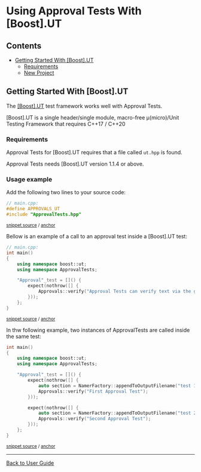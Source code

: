 <!--
GENERATED FILE - DO NOT EDIT
This file was generated by [MarkdownSnippets](https://github.com/SimonCropp/MarkdownSnippets).
Source File: /doc/mdsource/UsingDoctest.source.md
To change this file edit the source file and then execute ./run_markdown_templates.sh.
-->

<a id="top"></a>

# Using Approval Tests With \[Boost\].UT


<!-- toc -->
## Contents

  * [Getting Started With \[Boost\].UT](#getting-started-with-ut)
    * [Requirements](#requirements)
    * [New Project](#new-project)
<!-- endtoc -->



## Getting Started With \[Boost\].UT

The [\[Boost\].UT](https://github.com/boost-experimental/ut) test framework works well with Approval Tests.

\[Boost\].UT is a single header/single module, macro-free μ(micro)/Unit Testing Framework that requires C++17 / C++20

### Requirements

Approval Tests for \[Boost\].UT requires that a file called `ut.hpp` is found.

Approval Tests needs \[Boost\].UT version 1.1.4 or above.

### Usage example

Add the following two lines to your source code:

<!-- snippet: ut_main -->
<a id='snippet-ut_main'/></a>
```cpp
// main.cpp:
#define APPROVALS_UT
#include "ApprovalTests.hpp"
```
<sup>[snippet source](/tests/UT_Tests/main.cpp#L1-L5) / [anchor](#snippet-ut_main)</sup>
<!-- endsnippet -->

Bellow is an example of a call to an approval test inside a \[Boost\].UT test:

<!-- snippet: ut_main_usage -->
<a id='snippet-ut_main_usage'/></a>
```cpp
// main.cpp:
int main()
{
    using namespace boost::ut;
    using namespace ApprovalTests;

	"Approval"_test = []() {
        expect(nothrow([] {
            Approvals::verify("Approval Tests can verify text via the golder master method");
        }));
	};
}
```
<sup>[snippet source](/tests/UT_Tests/main.cpp#L10-L19) / [anchor](#snippet-ut_main_usage)</sup>
<!-- endsnippet -->

In thw following example, two instances of ApprovalTests are called inside the same test:

<!-- snippet: ut_main_multiple -->
<a id='snippet-ut_main_multiple'/></a>
```cpp
int main()
{
    using namespace boost::ut;
    using namespace ApprovalTests;

	"Approval"_test = []() {
        expect(nothrow([] { 
            auto section = NamerFactory::appendToOutputFilename("test 1");
            Approvals::verify("First Approval Test"); 
        }));

        expect(nothrow([] { 
            auto section = NamerFactory::appendToOutputFilename("test 2");
            Approvals::verify("Second Approval Test"); 
        }));
    };
}
```
<sup>[snippet source](/tests/UT_Tests/main.cpp#L25-L41) / [anchor](#snippet-ut_main_multiple)</sup>
<!-- endsnippet -->


---

[Back to User Guide](/doc/README.md#top)
